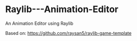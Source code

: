 # Raylib---Animation-Editor
An Animation Editor using Raylib

Based on:
https://github.com/raysan5/raylib-game-template
